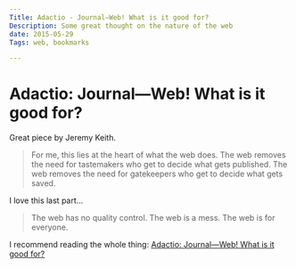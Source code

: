 ```yaml
---
Title: Adactio - Journal—Web! What is it good for?
Description: Some great thought on the nature of the web
date: 2015-05-29
Tags: web, bookmarks

---
```


# Adactio: Journal—Web! What is it good for?

Great piece by Jeremy Keith.

> For me, this lies at the heart of what the web does. The web removes the need for tastemakers who get to decide what gets published. The web removes the need for gatekeepers who get to decide what gets saved.

I love this last part...

> The web has no quality control. The web is a mess. The web is for everyone.

I recommend reading the whole thing: [Adactio: Journal—Web! What is it good for?](https://adactio.com/journal/9016)
